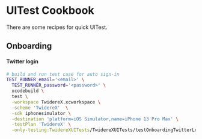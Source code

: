 # UITest Cookbook
There are some recipes for quick UITest.


## Onboarding

#### Twitter login

```zsh
# build and run test case for auto sign-in
TEST_RUNNER_email='<email>' \
  TEST_RUNNER_password='<password>' \
  xcodebuild \
  test \
  -workspace TwidereX.xcworkspace \
  -scheme 'TwidereX'  \
  -sdk iphonesimulator \
  -destination 'platform=iOS Simulator,name=iPhone 13 Pro Max' \
  -testPlan 'TwidereX' \
  -only-testing:TwidereXUITests/TwidereXUITests/testOnboardingTwitterLogin
```
